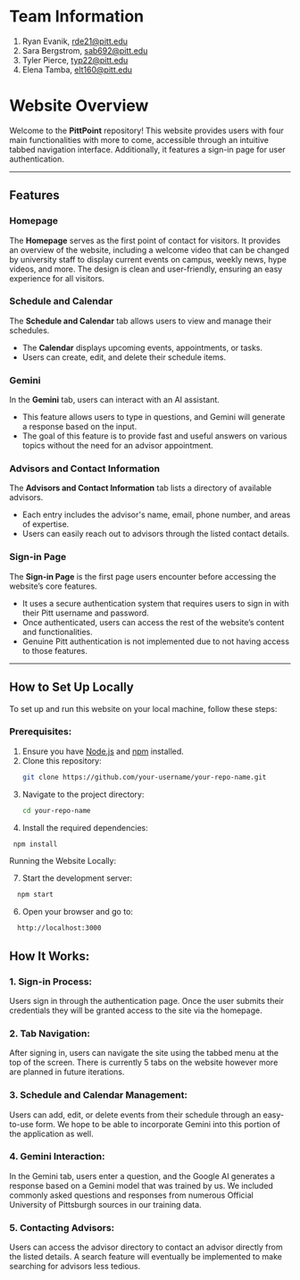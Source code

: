 # Team Information
1. Ryan Evanik, rde21@pitt.edu
2. Sara Bergstrom, sab692@pitt.edu
3. Tyler Pierce, typ22@pitt.edu
4. Elena Tamba, elt160@pitt.edu


# Website Overview

Welcome to the **PittPoint** repository! This website provides users with four main functionalities with more to come, accessible through an intuitive tabbed navigation interface. Additionally, it features a sign-in page for user authentication.

---

## Features

### Homepage
The **Homepage** serves as the first point of contact for visitors. It provides an overview of the website, including a welcome video that can be changed by university staff to display current events on campus, weekly news, hype videos, and more. The design is clean and user-friendly, ensuring an easy experience for all visitors.

### Schedule and Calendar
The **Schedule and Calendar** tab allows users to view and manage their schedules. 
- The **Calendar** displays upcoming events, appointments, or tasks. 
- Users can create, edit, and delete their schedule items.

### Gemini
In the **Gemini** tab, users can interact with an AI assistant.
- This feature allows users to type in questions, and Gemini will generate a response based on the input.
- The goal of this feature is to provide fast and useful answers on various topics without the need for an advisor appointment.

### Advisors and Contact Information
The **Advisors and Contact Information** tab lists a directory of available advisors. 
- Each entry includes the advisor's name, email, phone number, and areas of expertise.
- Users can easily reach out to advisors through the listed contact details.

### Sign-in Page
The **Sign-in Page** is the first page users encounter before accessing the website’s core features.
- It uses a secure authentication system that requires users to sign in with their Pitt username and password.
- Once authenticated, users can access the rest of the website’s content and functionalities.
- Genuine Pitt authentication is not implemented due to not having access to those features.

---

## How to Set Up Locally

To set up and run this website on your local machine, follow these steps:

### Prerequisites:
1. Ensure you have [Node.js](https://nodejs.org/) and [npm](https://www.npmjs.com/) installed.
2. Clone this repository: 
   ```bash
   git clone https://github.com/your-username/your-repo-name.git
3. Navigate to the project directory:
   ```bash
   cd your-repo-name
   ```
5. Install the required dependencies:
  ```bash
   npm install
  ```
Running the Website Locally:

7. Start the development server:
  ```bash
    npm start
  ```
6. Open your browser and go to:
  ```bash
    http://localhost:3000
  ```

## How It Works:

### 1. Sign-in Process:
  Users sign in through the authentication page. Once the user submits their credentials they will be granted access to the site via the homepage.

### 2. Tab Navigation:
  After signing in, users can navigate the site using the tabbed menu at the top of the screen. There is currently 5 tabs on the website however more are planned in future iterations.

### 3. Schedule and Calendar Management:
  Users can add, edit, or delete events from their schedule through an easy-to-use form. We hope to be able to incorporate Gemini into this portion of the application as well.

### 4. Gemini Interaction:
  In the Gemini tab, users enter a question, and the Google AI generates a response based on a Gemini model that was trained by us. We included commonly asked questions and responses from numerous Official University of Pittsburgh sources in our training data.

### 5. Contacting Advisors:
  Users can access the advisor directory to contact an advisor directly from the listed details. A search feature will eventually be implemented to make searching for advisors less tedious.
